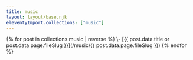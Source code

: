 ```yaml
---
title: music
layout: layout/base.njk
eleventyImport.collections: ["music"]
---
```


<div class="pages-article">
{% for post in collections.music | reverse %}
 \- [{{ post.data.title or post.data.page.fileSlug }}](/music/{{ post.data.page.fileSlug }})
{% endfor %}
</div>